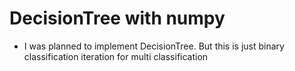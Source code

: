 # DecisionTree with numpy

* I was planned to implement DecisionTree. But this is just binary classification iteration for multi classification
